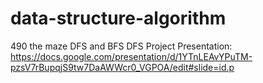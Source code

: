 # data-structure-algorithm
490 the maze DFS and BFS
DFS Project Presentation: https://docs.google.com/presentation/d/1YTnLEAvYPuTM-pzsV7rBupqjS9tw7DaAWWcr0_VGPOA/edit#slide=id.p 
